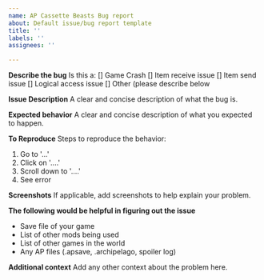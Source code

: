 ```yaml
---
name: AP Cassette Beasts Bug report
about: Default issue/bug report template
title: ''
labels: ''
assignees: ''

---
```


**Describe the bug**
Is this a:
[] Game Crash
[] Item receive issue
[] Item send issue
[] Logical access issue
[] Other (please describe below

**Issue Description**
A clear and concise description of what the bug is.

**Expected behavior**
A clear and concise description of what you expected to happen.

**To Reproduce**
Steps to reproduce the behavior:
1. Go to '...'
2. Click on '....'
3. Scroll down to '....'
4. See error

**Screenshots**
If applicable, add screenshots to help explain your problem.

**The following would be helpful in figuring out the issue**
- Save file of your game
- List of other mods being used
- List of other games in the world
- Any AP files (.apsave, .archipelago, spoiler log)


**Additional context**
Add any other context about the problem here.
